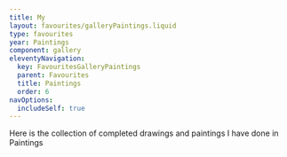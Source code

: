 ```yaml
---
title: My
layout: favourites/galleryPaintings.liquid
type: favourites
year: Paintings
component: gallery
eleventyNavigation:
  key: FavouritesGalleryPaintings
  parent: Favourites
  title: Paintings
  order: 6
navOptions:
  includeSelf: true
---
```


Here is the collection of completed drawings and paintings I have done in Paintings
